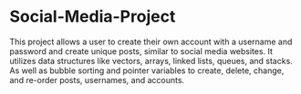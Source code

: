 # Social-Media-Project
This project allows a user to create their own account with a username and password and create unique posts, similar to social media websites. 
It utilizes data structures like vectors, arrays, linked lists, queues, and stacks. 
As well as bubble sorting and pointer variables to create, delete, change, and re-order posts, usernames, and accounts.
